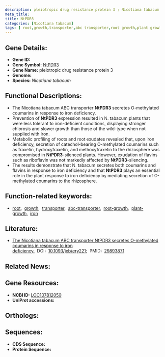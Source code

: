 ```yaml
---
description: pleiotropic drug resistance protein 3 ; Nicotiana tabacum
meta_title:
title: NtPDR3
categories: [Nicotiana tabacum]
tags: [ root,growth,transporter,abc transporter,root growth,plant growth,iron ]
---
```


## Gene Details:
- **Gene ID:** []()
- **Gene Symbol:** <u>NtPDR3</u>
- **Gene Name:** pleiotropic drug resistance protein 3
- **Genome:** []()
- **Species:** *Nicotiana tabacum*

## Functional Descriptions:
   - The Nicotiana tabacum ABC transporter **NtPDR3** secretes O-methylated coumarins in response to iron deficiency.
   - Prevention of **NtPDR3** expression resulted in N. tabacum plants that were less tolerant to iron-deficient conditions, displaying stronger chlorosis and slower growth than those of the wild-type when not supplied with iron.
   - Metabolic profiling of roots and root exudates revealed that, upon iron deficiency, secretion of catechol-bearing O-methylated coumarins such as fraxetin, hydroxyfraxetin, and methoxyfraxetin to the rhizosphere was compromised in **NtPDR3**-silenced plants. However, exudation of flavins such as riboflavin was not markedly affected by **NtPDR3**-silencing.
   - The results demonstrate that N. tabacum secretes both coumarins and flavins in response to iron deficiency and that **NtPDR3** plays an essential role in the plant response to iron deficiency by mediating secretion of O-methylated coumarins to the rhizosphere.

## Function-related keywords:
   - [root](/tags/root/),&nbsp;&nbsp;[growth](/tags/growth/),&nbsp;&nbsp;[transporter](/tags/transporter/),&nbsp;&nbsp;[abc-transporter](/tags/abc-transporter/),&nbsp;&nbsp;[root-growth](/tags/root-growth/),&nbsp;&nbsp;[plant-growth](/tags/plant-growth/),&nbsp;&nbsp;[iron](/tags/iron/)

## Literature:
   - [The Nicotiana tabacum ABC transporter NtPDR3 secretes O-methylated coumarins in response to iron deficiency.](https://doi.org/10.1093/jxb/ery221)&nbsp;&nbsp;DOI:&nbsp;&nbsp;[10.1093/jxb/ery221](https://doi.org/10.1093/jxb/ery221);&nbsp;&nbsp;PMID:&nbsp;&nbsp;[29893871](https://pubmed.ncbi.nlm.nih.gov/29893871/)

## Related News:

## Gene Resources:
- **NCBI ID:**  [LOC107812050](https://www.ncbi.nlm.nih.gov/gene/?term=LOC107812050)
- **UniProt accessions:**  [](https://www.uniprot.org/uniprotkb//entry)

## Orthologs:

## Sequences:
- **CDS Sequence:**
- **Protein Sequence:**
